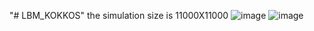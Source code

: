 "# LBM_KOKKOS" 
the simulation size is 11000X11000
![image](https://user-images.githubusercontent.com/92715816/229597969-556a6ec9-6969-43de-b283-41459d9bedd3.png)
![image](https://user-images.githubusercontent.com/92715816/229598112-7e73a19f-5e35-46b9-9c9a-61395a081463.png)
